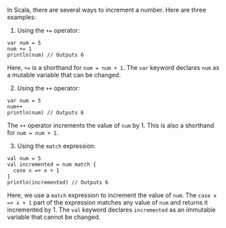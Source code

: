 In Scala, there are several ways to increment a number. Here are three examples:

1. Using the `+=` operator:
```
var num = 5
num += 1
println(num) // Outputs 6
```
Here, `+=` is a shorthand for `num = num + 1`. The `var` keyword declares `num` as a mutable variable that can be changed.

2. Using the `++` operator:
```
var num = 5
num++
println(num) // Outputs 6
```
The `++` operator increments the value of `num` by 1. This is also a shorthand for `num = num + 1`.

3. Using the `match` expression:
```
val num = 5
val incremented = num match {
  case x => x + 1
}
println(incremented) // Outputs 6
```
Here, we use a `match` expression to increment the value of `num`. The `case x => x + 1` part of the expression matches any value of `num` and returns it incremented by 1. The `val` keyword declares `incremented` as an immutable variable that cannot be changed.